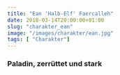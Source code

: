```yaml
---
title: "Ean 'Halb-Elf' Faercalleh"
date: 2018-03-14T20:00:00+01:00
slug: "charakter_ean"
image: "/images/charakter/ean.jpg"
tags: [ "Charakter"]
---
```


### Paladin, zerrüttet und stark
